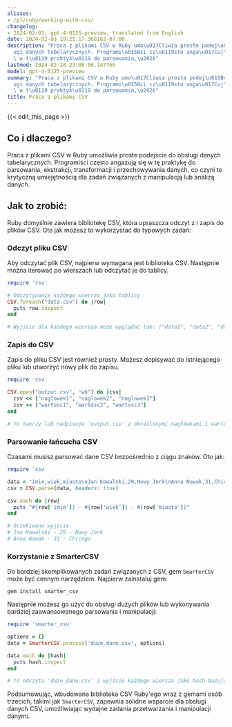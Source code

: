 ```yaml
---
aliases:
- /pl/ruby/working-with-csv/
changelog:
- 2024-02-03, gpt-4-0125-preview, translated from English
date: 2024-02-03 19:21:17.368162-07:00
description: "Praca z plikami CSV w Ruby umo\u017Cliwia proste podej\u015Bcie do obs\u0142\
  ugi danych tabelarycznych. Programi\u015Bci cz\u0119sto anga\u017Cuj\u0105 si\u0119\
  \ w t\u0119 praktyk\u0119 do parsowania,\u2026"
lastmod: 2024-02-18 23:08:50.147766
model: gpt-4-0125-preview
summary: "Praca z plikami CSV w Ruby umo\u017Cliwia proste podej\u015Bcie do obs\u0142\
  ugi danych tabelarycznych. Programi\u015Bci cz\u0119sto anga\u017Cuj\u0105 si\u0119\
  \ w t\u0119 praktyk\u0119 do parsowania,\u2026"
title: Praca z plikami CSV
---
```


{{< edit_this_page >}}

## Co i dlaczego?

Praca z plikami CSV w Ruby umożliwia proste podejście do obsługi danych tabelarycznych. Programiści często angażują się w tę praktykę do parsowania, ekstrakcji, transformacji i przechowywania danych, co czyni to krytyczną umiejętnością dla zadań związanych z manipulacją lub analizą danych.

## Jak to zrobić:

Ruby domyślnie zawiera bibliotekę CSV, która upraszcza odczyt z i zapis do plików CSV. Oto jak możesz to wykorzystać do typowych zadań:

### Odczyt pliku CSV
Aby odczytać plik CSV, najpierw wymagana jest biblioteka CSV. Następnie można iterować po wierszach lub odczytać je do tablicy.

```ruby
require 'csv'

# Odczytywanie każdego wiersza jako tablicy
CSV.foreach("data.csv") do |row|
  puts row.inspect
end

# Wyjście dla każdego wiersza może wyglądać tak: ["data1", "data2", "data3"]
```

### Zapis do CSV
Zapis do pliku CSV jest również prosty. Możesz dopisywać do istniejącego pliku lub utworzyć nowy plik do zapisu.

```ruby
require 'csv'

CSV.open("output.csv", "wb") do |csv|
  csv << ["naglowek1", "naglowek2", "naglowek3"]
  csv << ["wartosc1", "wartosc2", "wartosc3"]
end

# To tworzy lub nadpisuje 'output.csv' z określonymi nagłówkami i wartościami.
```

### Parsowanie łańcucha CSV
Czasami musisz parsować dane CSV bezpośrednio z ciągu znaków. Oto jak:

```ruby
require 'csv'

data = "imie,wiek,miasto\nJan Kowalski,29,Nowy Jork\nAnna Nowak,31,Chicago"
csv = CSV.parse(data, headers: true)

csv.each do |row|
  puts "#{row['imie']} - #{row['wiek']} - #{row['miasto']}"
end

# Oczekiwane wyjście:
# Jan Kowalski - 29 - Nowy Jork
# Anna Nowak - 31 - Chicago
```

### Korzystanie z SmarterCSV
Do bardziej skomplikowanych zadań związanych z CSV, gem `SmarterCSV` może być cennym narzędziem. Najpierw zainstaluj gem:

```shell
gem install smarter_csv
```

Następnie możesz go użyć do obsługi dużych plików lub wykonywania bardziej zaawansowanego parsowania i manipulacji:

```ruby
require 'smarter_csv'

options = {}
data = SmarterCSV.process('duze_dane.csv', options)

data.each do |hash|
  puts hash.inspect
end

# To odczyta 'duze_dane.csv' i wyjście każdego wiersza jako hash bazujący na nagłówkach.
```

Podsumowując, wbudowana biblioteka CSV Ruby'ego wraz z gemami osób trzecich, takimi jak `SmarterCSV`, zapewnia solidne wsparcie dla obsługi danych CSV, umożliwiając wydajne zadania przetwarzania i manipulacji danymi.

